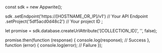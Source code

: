 const sdk = new Appwrite();

sdk
    .setEndpoint('https://[HOSTNAME_OR_IP]/v1') // Your API Endpoint
    .setProject('5df5acd0d48c2') // Your project ID
;

let promise = sdk.database.createUrlAttribute('[COLLECTION_ID]', '', false);

promise.then(function (response) {
    console.log(response); // Success
}, function (error) {
    console.log(error); // Failure
});